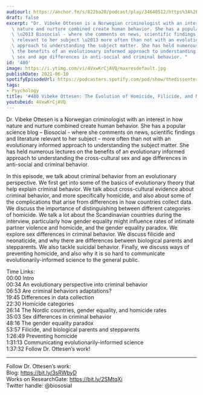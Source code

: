 ```yaml
---
audiourl: https://anchor.fm/s/822ba20/podcast/play/34640512/https%3A%2F%2Fd3ctxlq1ktw2nl.cloudfront.net%2Fstaging%2F2021-5-1%2F0d4d3f41-a0a6-3777-8d82-d211de9f323b.m4a
draft: false
excerpt: "Dr. Vibeke Ottesen is a Norwegian criminologist with an interest in how\
  \ nature and nurture combined create human behavior. She has a popular science blog\
  \ \u2013 Biosocial - where she comments on news, scientific findings and literature\
  \ relevant to her subject \u2013 more often than not with an evolutionary informed\
  \ approach to understanding the subject matter. She has held numerous lectures on\
  \ the benefits of an evolutionary informed approach to understanding the cross-cultural\
  \ sex and age differences in anti-social and criminal behavior. "
id: '480'
image: https://i.ytimg.com/vi/4VxwKrCjAVQ/maxresdefault.jpg
publishDate: 2021-06-10
spotifyEpisodeUrl: https://podcasters.spotify.com/pod/show/thedissenter/episodes/480-Vibeke-Ottesen-The-Evolution-of-Homicide--Filicide--and-Neonaticide-e11vl60
tags:
- Psychology
title: '#480 Vibeke Ottesen: The Evolution of Homicide, Filicide, and Neonaticide'
youtubeid: 4VxwKrCjAVQ
---
```

<div class="timelinks">

Dr. Vibeke Ottesen is a Norwegian criminologist with an interest in how nature and nurture combined create human behavior. She has a popular science blog – Biosocial - where she comments on news, scientific findings and literature relevant to her subject – more often than not with an evolutionary informed approach to understanding the subject matter. She has held numerous lectures on the benefits of an evolutionary informed approach to understanding the cross-cultural sex and age differences in anti-social and criminal behavior. 

In this episode, we talk about criminal behavior from an evolutionary perspective. We first get into some of the basics of evolutionary theory that help explain criminal behavior. We talk about cross-cultural evidence about criminal behavior, and more specifically homicide, and also about some of the complications that arise from differences in how countries collect data. We discuss the importance of distinguishing between different categories of homicide. We talk a lot about the Scandinavian countries during the interview, particularly how gender equality might influence rates of intimate partner violence and homicide, and the gender equality paradox. We explore sex differences in criminal behavior. We discuss filicide and neonaticide, and why there are differences between biological parents and stepparents. We also tackle suicidal behavior. Finally, we discuss ways of preventing homicide, and also why it is so hard to communicate evolutionarily-informed science to the general public.

Time Links:  
<time>00:00</time> Intro  
<time>00:34</time> An evolutionary perspective into criminal behavior  
<time>06:53</time> Are criminal behaviors adaptations?  
<time>19:45</time> Differences in data collection  
<time>22:30</time> Homicide categories  
<time>26:14</time> The Nordic countries, gender equality, and homicide rates  
<time>35:03</time> Sex differences in criminal behavior  
<time>48:16</time> The gender equality paradox  
<time>53:57</time> Filicide, and biological parents and stepparents  
<time>1:26:49</time> Preventing homicide  
<time>1:31:13</time> Communicating evolutionarily-informed science  
<time>1:37:32</time> Follow Dr. Ottesen’s work!

---

Follow Dr. Ottesen’s work:  
Blog: https://bit.ly/3sRWbyD  
Works on ResearchGate: https://bit.ly/2SMtqXi  
Twitter handle: @biososial
</div>

